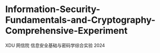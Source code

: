 # Information-Security-Fundamentals-and-Cryptography-Comprehensive-Experiment
XDU 网信院 信息安全基础与密码学综合实验 2024
